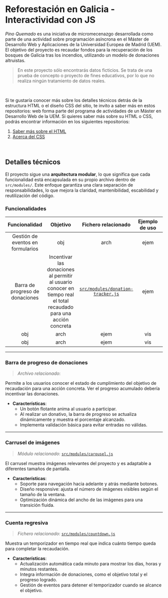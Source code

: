 # Reforestación en Galicia - Interactividad con JS

_Pino Quemado_ es una iniciativa de micromecenazgo desarrollada como parte de una actividad sobre programación asíncrona en el Máster de Desarrollo Web y Aplicaciones de la Universidad Europea de Madrid (UEM).  
El objetivo del proyecto es recaudar fondos para la recuperación de los bosques de Galicia tras los incendios, utilizando un modelo de donaciones altruistas.

> En este proyecto sólo encontrarás datos ficticios. Se trata de una prueba de concepto o proyecto de fines educativos, por lo que no realiza ningún tratamiento de datos reales.

&nbsp;

Si te gustaría conocer más sobre los detalles técnicos detrás de la estructura HTML o el diseño CSS del sitio, te invito a saber más en estos repositorios: web forma parte del programa de actividades de un Máster en Desarrollo Web de la UEM. Si quieres saber más sobre su HTML o CSS, podrás encontrar información en los siguientes repositorios:

1. [Saber más sobre el HTML](https://github.com/asm-dev/forest-funding-html)
2. [Acerca del CSS](https://github.com/asm-dev/forest-funding-css)

&nbsp;

## Detalles técnicos

El proyecto sigue una **arquitectura modular**, lo que significa que cada funcionalidad está encapsulada en su propio archivo dentro de `src/modules/`. Este enfoque garantiza una clara separación de responsabilidades, lo que mejora la claridad, mantenibilidad, escabilidad y reutilización del código.

### Funcionalidades

|           Funcionalidad           |                                                      Objetivo                                                       |                         Fichero relacionado                          | Ejemplo de uso | Visualización |
| :-------------------------------: | :-----------------------------------------------------------------------------------------------------------------: | :------------------------------------------------------------------: | :------------: | :-----------: |
| Gestión de eventos en formularios |                                                         obj                                                         |                                 arch                                 |      ejem      |      vis      |
|  Barra de progreso de donaciones  | Incentivar las donaciones al permitir al usuario conocer en tiempo real el total recaudado para una acción concreta | [`src/modules/donation-tracker.js`](src/modules/donation-tracker.js) |      ejem      |      vis      |
|                obj                |                                                        arch                                                         |                                 ejem                                 |      vis       |
|                obj                |                                                        arch                                                         |                                 ejem                                 |      vis       |

---

### Barra de progreso de donaciones

> _Archivo relacionado_:

Permite a los usuarios conocer el estado de cumplimiento del objetivo de recaudación para una acción concreta. Ver el progreso acumulado debería incentivar las donaciones.

- **Características**:
  - Un botón flotante anima al usuario a participar.
  - Al realizar un donativo, la barra de progreso se actualiza dinámicamente y muestra el porcentaje alcanzado.
  - Implementa validación básica para evitar entradas no válidas.

---

### Carrusel de imágenes

> _Módulo relacionado_: [`src/modules/carousel.js`](src/modules/carousel.js)

El carrusel muestra imágenes relevantes del proyecto y es adaptable a diferentes tamaños de pantalla.

- **Características**:
  - Soporte para navegación hacia adelante y atrás mediante botones.
  - Diseño responsive: ajusta el número de imágenes visibles según el tamaño de la ventana.
  - Optimización dinámica del ancho de las imágenes para una transición fluida.

---

### Cuenta regresiva

> _Fichero relacionado_: [`src/modules/countdown.js`](src/modules/countdown.js)

Muestra un temporizador en tiempo real que indica cuánto tiempo queda para completar la recaudación.

- **Características**:
  - Actualización automática cada minuto para mostrar los días, horas y minutos restantes.
  - Integra información de donaciones, como el objetivo total y el progreso logrado.
  - Gestión de eventos para detener el temporizador cuando se alcance el objetivo.
